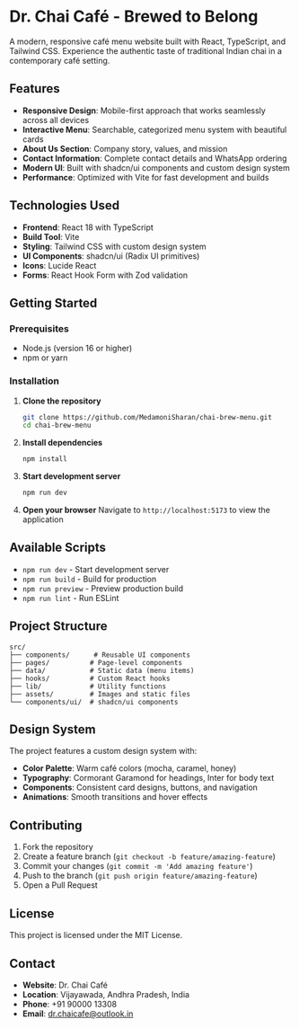 # Dr. Chai Café - Brewed to Belong

A modern, responsive café menu website built with React, TypeScript, and Tailwind CSS. Experience the authentic taste of traditional Indian chai in a contemporary café setting.

## Features

- **Responsive Design**: Mobile-first approach that works seamlessly across all devices
- **Interactive Menu**: Searchable, categorized menu system with beautiful cards
- **About Us Section**: Company story, values, and mission
- **Contact Information**: Complete contact details and WhatsApp ordering
- **Modern UI**: Built with shadcn/ui components and custom design system
- **Performance**: Optimized with Vite for fast development and builds

## Technologies Used

- **Frontend**: React 18 with TypeScript
- **Build Tool**: Vite
- **Styling**: Tailwind CSS with custom design system
- **UI Components**: shadcn/ui (Radix UI primitives)
- **Icons**: Lucide React
- **Forms**: React Hook Form with Zod validation

## Getting Started

### Prerequisites

- Node.js (version 16 or higher)
- npm or yarn

### Installation

1. **Clone the repository**
   ```bash
   git clone https://github.com/MedamoniSharan/chai-brew-menu.git
   cd chai-brew-menu
   ```

2. **Install dependencies**
   ```bash
   npm install
   ```

3. **Start development server**
   ```bash
   npm run dev
   ```

4. **Open your browser**
   Navigate to `http://localhost:5173` to view the application

## Available Scripts

- `npm run dev` - Start development server
- `npm run build` - Build for production
- `npm run preview` - Preview production build
- `npm run lint` - Run ESLint

## Project Structure

```
src/
├── components/      # Reusable UI components
├── pages/          # Page-level components
├── data/           # Static data (menu items)
├── hooks/          # Custom React hooks
├── lib/            # Utility functions
├── assets/         # Images and static files
└── components/ui/  # shadcn/ui components
```

## Design System

The project features a custom design system with:
- **Color Palette**: Warm café colors (mocha, caramel, honey)
- **Typography**: Cormorant Garamond for headings, Inter for body text
- **Components**: Consistent card designs, buttons, and navigation
- **Animations**: Smooth transitions and hover effects

## Contributing

1. Fork the repository
2. Create a feature branch (`git checkout -b feature/amazing-feature`)
3. Commit your changes (`git commit -m 'Add amazing feature'`)
4. Push to the branch (`git push origin feature/amazing-feature`)
5. Open a Pull Request

## License

This project is licensed under the MIT License.

## Contact

- **Website**: Dr. Chai Café
- **Location**: Vijayawada, Andhra Pradesh, India
- **Phone**: +91 90000 13308
- **Email**: dr.chaicafe@outlook.in

